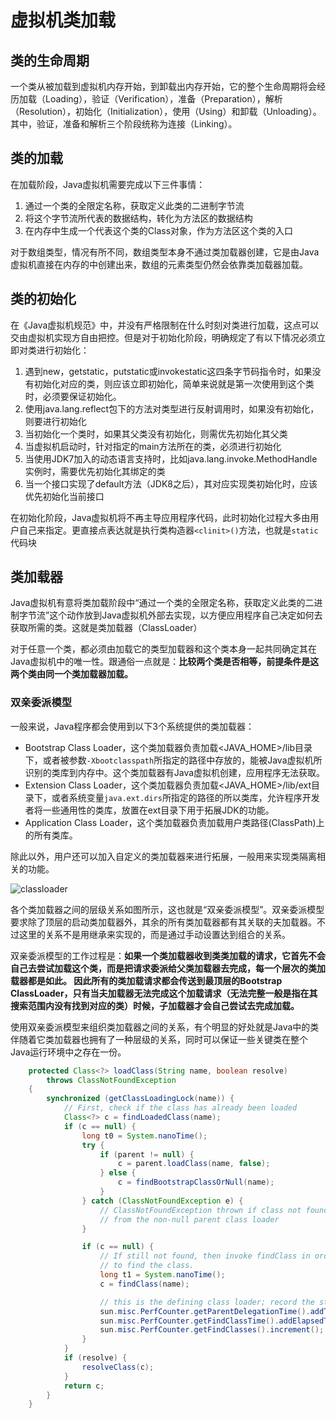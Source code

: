 # 虚拟机类加载

## 类的生命周期
一个类从被加载到虚拟机内存开始，到卸载出内存开始，它的整个生命周期将会经历加载（Loading），验证（Verification），准备（Preparation），解析（Resolution），初始化（Initialization），使用（Using）和卸载（Unloading）。
其中，验证，准备和解析三个阶段统称为连接（Linking）。

## 类的加载
在加载阶段，Java虚拟机需要完成以下三件事情：
1. 通过一个类的全限定名称，获取定义此类的二进制字节流
2. 将这个字节流所代表的数据结构，转化为方法区的数据结构
3. 在内存中生成一个代表这个类的Class对象，作为方法区这个类的入口

对于数组类型，情况有所不同，数组类型本身不通过类加载器创建，它是由Java虚拟机直接在内存的中创建出来，数组的元素类型仍然会依靠类加载器加载。

## 类的初始化
在《Java虚拟机规范》中，并没有严格限制在什么时刻对类进行加载，这点可以交由虚拟机实现方自由把控。但是对于初始化阶段，明确规定了有以下情况必须立即对类进行初始化：
1. 遇到new，getstatic，putstatic或invokestatic这四条字节码指令时，如果没有初始化对应的类，则应该立即初始化，简单来说就是第一次使用到这个类时，必须要保证初始化。
2. 使用java.lang.reflect包下的方法对类型进行反射调用时，如果没有初始化，则要进行初始化
3. 当初始化一个类时，如果其父类没有初始化，则需优先初始化其父类
4. 当虚拟机启动时，针对指定的main方法所在的类，必须进行初始化
5. 当使用JDK7加入的动态语言支持时，比如java.lang.invoke.MethodHandle实例时，需要优先初始化其绑定的类
6. 当一个接口实现了default方法（JDK8之后），其对应实现类初始化时，应该优先初始化当前接口

在初始化阶段，Java虚拟机将不再主导应用程序代码，此时初始化过程大多由用户自己来指定。更直接点表达就是执行类构造器`<clinit>()`方法，也就是`static`代码块

## 类加载器
Java虚拟机有意将类加载阶段中“通过一个类的全限定名称，获取定义此类的二进制字节流”这个动作放到Java虚拟机外部去实现，以方便应用程序自己决定如何去获取所需的类。这就是类加载器（ClassLoader）

对于任意一个类，都必须由加载它的类型加载器和这个类本身一起共同确定其在Java虚拟机中的唯一性。跟通俗一点就是：**比较两个类是否相等，前提条件是这两个类由同一个类加载器加载。**

### 双亲委派模型
一般来说，Java程序都会使用到以下3个系统提供的类加载器：
* Bootstrap Class Loader，这个类加载器负责加载<JAVA_HOME>/lib目录下，或者被参数`-Xbootclasspath`所指定的路径中存放的，能被Java虚拟机所识别的类库到内存中。这个类加载器有Java虚拟机创建，应用程序无法获取。
* Extension Class Loader，这个类加载器负责加载<JAVA_HOME>/lib/ext目录下，或者系统变量`java.ext.dirs`所指定的路径的所以类库，允许程序开发者将一些通用性的类库，放置在ext目录下用于拓展JDK的功能。
* Application Class Loader，这个类加载器负责加载用户类路径(ClassPath)上的所有类库。

除此以外，用户还可以加入自定义的类加载器来进行拓展，一般用来实现类隔离相关的功能。

![classloader](classloader.jpeg)

各个类加载器之间的层级关系如图所示，这也就是“双亲委派模型”。双亲委派模型要求除了顶层的启动类加载器外，其余的所有类加载器都有其关联的夫加载器。不过这里的关系不是用继承来实现的，而是通过手动设置达到组合的关系。

双亲委派模型的工作过程是：**如果一个类加载器收到类类加载的请求，它首先不会自己去尝试加载这个类，而是把请求委派给父类加载器去完成，每一个层次的类加载器都是如此。
因此所有的类加载请求都会传送到最顶层的Bootstrap ClassLoader，只有当夫加载器无法完成这个加载请求（无法完整一般是指在其搜索范围内没有找到对应的类）时候，子加载器才会自己尝试去完成加载。**

使用双亲委派模型来组织类加载器之间的关系，有个明显的好处就是Java中的类伴随着它类加载器也拥有了一种层级的关系，同时可以保证一些关键类在整个Java运行环境中之存在一份。
```Java
    protected Class<?> loadClass(String name, boolean resolve)
        throws ClassNotFoundException
    {
        synchronized (getClassLoadingLock(name)) {
            // First, check if the class has already been loaded
            Class<?> c = findLoadedClass(name);
            if (c == null) {
                long t0 = System.nanoTime();
                try {
                    if (parent != null) {
                        c = parent.loadClass(name, false);
                    } else {
                        c = findBootstrapClassOrNull(name);
                    }
                } catch (ClassNotFoundException e) {
                    // ClassNotFoundException thrown if class not found
                    // from the non-null parent class loader
                }

                if (c == null) {
                    // If still not found, then invoke findClass in order
                    // to find the class.
                    long t1 = System.nanoTime();
                    c = findClass(name);

                    // this is the defining class loader; record the stats
                    sun.misc.PerfCounter.getParentDelegationTime().addTime(t1 - t0);
                    sun.misc.PerfCounter.getFindClassTime().addElapsedTimeFrom(t1);
                    sun.misc.PerfCounter.getFindClasses().increment();
                }
            }
            if (resolve) {
                resolveClass(c);
            }
            return c;
        }
    }
```